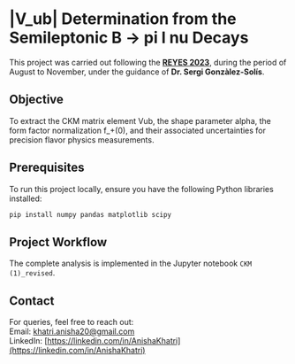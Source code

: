 # |V_ub| Determination from the Semileptonic B -> pi l nu Decays

This project was carried out following the [**REYES 2023**](https://physics.berkeley.edu/visiting-students/reyes-remote-experience-young-engineers-and-scientists), during the period of August to November, under the guidance of **Dr. Sergi Gonzàlez-Solís**.

## Objective

To extract the CKM matrix element Vub, the shape parameter alpha, the form factor normalization  f_+(0), and their associated uncertainties for precision flavor physics measurements.

## Prerequisites

To run this project locally, ensure you have the following Python libraries installed:

```bash
pip install numpy pandas matplotlib scipy 
```

## Project Workflow

The complete analysis is implemented in the Jupyter notebook `CKM (1)_revised`. 

## Contact

For queries, feel free to reach out: <br>
Email: [khatri.anisha20@gmail.com](mailto:khatri.anisha20@gmail.com) <br>
LinkedIn: [https://linkedin.com/in/AnishaKhatri](https://linkedin.com/in/AnishaKhatri)


